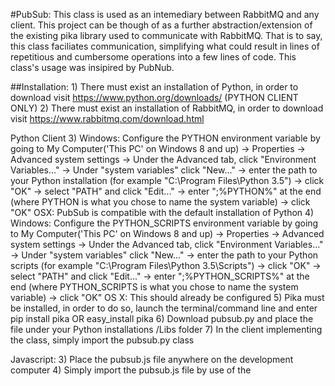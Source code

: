 #PubSub:
    This class is used as an intemediary between RabbitMQ and any client. This project can be though of as a further abstraction/extension of the existing pika library used to communicate with RabbitMQ. That is to say, this class faciliates communication, simplifying what could result in lines of repetitious and cumbersome operations into a few lines of code. This class's usage was insipired by PubNub.

##Installation:
	1) There must exist an installation of Python, in order to download visit https://www.python.org/downloads/ (PYTHON CLIENT ONLY)
    2) There must exist an installation of RabbitMQ, in order to download visit https://www.rabbitmq.com/download.html
    
Python Client
    3) Windows: Configure the PYTHON environment variable by going to My Computer('This PC' on Windows 8 and up) ->  Properties -> Advanced system settings -> Under the Advanced tab, click "Environment Variables..." -> Under "system variables" click "New..." -> enter the path to your Python installation (for example "C:\Program Files\Python 3.5\") -> click "OK" -> select "PATH" and click "Edit..." -> enter ";%PYTHON%" at the end (where PYTHON is what you chose to name the system variable) -> click "OK"
       OSX: PubSub is compatible with the default installation of Python
    4) Windows: Configure the PYTHON_SCRIPTS environment variable by going to My Computer('This PC' on Windows 8 and up) ->  Properties -> Advanced system settings -> Under the Advanced tab, click "Environment Variables..." -> Under "system variables" click "New..." -> enter the path to your Python scripts (for example "C:\Program Files\Python 3.5\Scripts") -> click "OK" -> select "PATH" and click "Edit..." -> enter ";%PYTHON_SCRIPTS%" at the end (where PYTHON_SCRIPTS is what you chose to name the system variable) -> click "OK"
       OS X: This should already be configured
    5) Pika must be installed, in order to do so, launch the terminal/command line and enter pip install pika OR easy_install pika
    6) Download pubsub.py and place the file under your Python installations /Libs folder
    7) In the client implementing the class, simply import the pubsub.py class

Javascript:
    3) Place the pubsub.js file anywhere on the development computer
    4) Simply import the pubsub.js file by use of the <script> tags in an HTML file

##Running:

##TODO:
    - Configuration script for the RabbitMQ environment that includes automatic set-up of the necessary plugins.
    - Faciliate installation of pubsub.py
